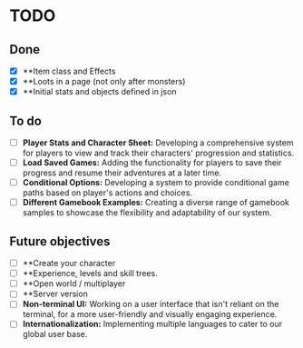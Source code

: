 # TODO

## Done
- [X] **Item class and Effects
- [X] **Loots in a page (not only after monsters)
- [X] **Initial stats and objects defined in json

## To do
- [ ] **Player Stats and Character Sheet:** Developing a comprehensive system for players to view and track their characters' progression and statistics.
- [ ] **Load Saved Games:** Adding the functionality for players to save their progress and resume their adventures at a later time.
- [ ] **Conditional Options:** Developing a system to provide conditional game paths based on player's actions and choices.
- [ ] **Different Gamebook Examples:** Creating a diverse range of gamebook samples to showcase the flexibility and adaptability of our system.

## Future objectives
- [ ] **Create your character
- [ ] **Experience, levels and skill trees.
- [ ] **Open world / multiplayer
- [ ] **Server version
- [ ] **Non-terminal UI:** Working on a user interface that isn't reliant on the terminal, for a more user-friendly and visually engaging experience.
- [ ] **Internationalization:** Implementing multiple languages to cater to our global user base.
